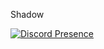 Shadow

[![Discord Presence](https://lanyard-profile-readme.vercel.app/api/602580048368893963)](https://discord.com/users/602580048368893963)


